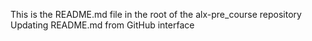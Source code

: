 This is the README.md file in the root of the alx-pre_course repository
Updating README.md from GitHub interface

